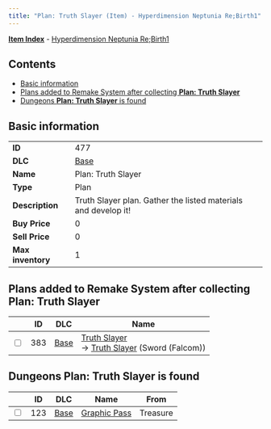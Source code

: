 ```yaml
---
title: "Plan: Truth Slayer (Item) - Hyperdimension Neptunia Re;Birth1"
---
```


[**Item Index**](/neptunia/rb1/item/index.html) - [Hyperdimension Neptunia Re;Birth1](/neptunia/rb1)

## Contents

- [Basic information](#basic-information)
- [Plans added to Remake System after collecting **Plan: Truth Slayer**](#plans-added-to-remake-system-after-collecting-plan-truth-slayer)
- [Dungeons **Plan: Truth Slayer** is found](#dungeons-plan-truth-slayer-is-found)

## Basic information

|   |   |
| -- | -- |
| **ID** | 477 |
| **DLC** | [Base](/neptunia/rb1/dlc/1-base.html) |
| **Name** | Plan: Truth Slayer |
| **Type** | Plan |
| **Description** | Truth Slayer plan. Gather the listed materials and develop it! |
| **Buy Price** | 0 |
| **Sell Price** | 0 |
| **Max inventory** | 1 |

## Plans added to Remake System after collecting **Plan: Truth Slayer**

|    | ID | DLC | Name |
| -- | -- | --- | ---- |
| <input type="checkbox" id="rb1-remake-1-383" class="trackbox" /> | 383 | [Base](/neptunia/rb1/dlc/1-base.html) | [Truth Slayer](/neptunia/rb1/remake/1-383-truth-slayer.html)<br />→ [Truth Slayer](/neptunia/rb1/item/1-2376-truth-slayer.html) (Sword (Falcom)) |

## Dungeons **Plan: Truth Slayer** is found

|    | ID | DLC | Name | From |
| -- | -- | --- | ---- | ---- |
| <input type="checkbox" id="rb1-dungeon-1-123" class="trackbox" /> | 123 | [Base](/neptunia/rb1/dlc/1-base.html) | [Graphic Pass](/neptunia/rb1/dungeon/1-123-graphic-pass.html) | Treasure |